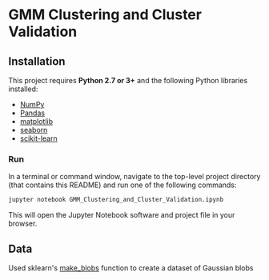 # GMM Clustering and Cluster Validation


## Installation

This project requires **Python 2.7 or 3+** and the following Python libraries installed:

- [NumPy](http://www.numpy.org/)
- [Pandas](http://pandas.pydata.org)
- [matplotlib](http://matplotlib.org/)
- [seaborn](https://seaborn.pydata.org/)
- [scikit-learn](http://scikit-learn.org/stable/)


### Run

In a terminal or command window, navigate to the top-level project directory (that contains this README) and run one of the following commands:

```bash
jupyter notebook GMM_Clustering_and_Cluster_Validation.ipynb
```

This will open the Jupyter Notebook software and project file in your browser.



## Data

Used sklearn's [make_blobs](http://scikit-learn.org/stable/modules/generated/sklearn.datasets.make_blobs.html) function to create a dataset of Gaussian blobs
